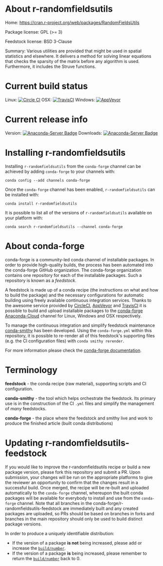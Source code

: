 About r-randomfieldsutils
=========================

Home: https://cran.r-project.org/web/packages/RandomFieldsUtils

Package license: GPL (>= 3)

Feedstock license: BSD 3-Clause

Summary: Various utilities are provided that might be used in spatial statistics and elsewhere. It delivers a method for solving linear equations that checks the sparsity of the matrix before any algorithm is used. Furthermore, it includes the Struve functions.



Current build status
====================

Linux: [![Circle CI](https://circleci.com/gh/conda-forge/r-randomfieldsutils-feedstock.svg?style=shield)](https://circleci.com/gh/conda-forge/r-randomfieldsutils-feedstock)
OSX: [![TravisCI](https://travis-ci.org/conda-forge/r-randomfieldsutils-feedstock.svg?branch=master)](https://travis-ci.org/conda-forge/r-randomfieldsutils-feedstock)
Windows: [![AppVeyor](https://ci.appveyor.com/api/projects/status/github/conda-forge/r-randomfieldsutils-feedstock?svg=True)](https://ci.appveyor.com/project/conda-forge/r-randomfieldsutils-feedstock/branch/master)

Current release info
====================
Version: [![Anaconda-Server Badge](https://anaconda.org/conda-forge/r-randomfieldsutils/badges/version.svg)](https://anaconda.org/conda-forge/r-randomfieldsutils)
Downloads: [![Anaconda-Server Badge](https://anaconda.org/conda-forge/r-randomfieldsutils/badges/downloads.svg)](https://anaconda.org/conda-forge/r-randomfieldsutils)

Installing r-randomfieldsutils
==============================

Installing `r-randomfieldsutils` from the `conda-forge` channel can be achieved by adding `conda-forge` to your channels with:

```
conda config --add channels conda-forge
```

Once the `conda-forge` channel has been enabled, `r-randomfieldsutils` can be installed with:

```
conda install r-randomfieldsutils
```

It is possible to list all of the versions of `r-randomfieldsutils` available on your platform with:

```
conda search r-randomfieldsutils --channel conda-forge
```


About conda-forge
=================

conda-forge is a community-led conda channel of installable packages.
In order to provide high-quality builds, the process has been automated into the
conda-forge GitHub organization. The conda-forge organization contains one repository
for each of the installable packages. Such a repository is known as a *feedstock*.

A feedstock is made up of a conda recipe (the instructions on what and how to build
the package) and the necessary configurations for automatic building using freely
available continuous integration services. Thanks to the awesome service provided by
[CircleCI](https://circleci.com/), [AppVeyor](http://www.appveyor.com/)
and [TravisCI](https://travis-ci.org/) it is possible to build and upload installable
packages to the [conda-forge](https://anaconda.org/conda-forge)
[Anaconda-Cloud](http://docs.anaconda.org/) channel for Linux, Windows and OSX respectively.

To manage the continuous integration and simplify feedstock maintenance
[conda-smithy](http://github.com/conda-forge/conda-smithy) has been developed.
Using the ``conda-forge.yml`` within this repository, it is possible to re-render all of
this feedstock's supporting files (e.g. the CI configuration files) with ``conda smithy rerender``.

For more information please check the [conda-forge documentation](https://conda-forge.org/docs/).

Terminology
===========

**feedstock** - the conda recipe (raw material), supporting scripts and CI configuration.

**conda-smithy** - the tool which helps orchestrate the feedstock.
                   Its primary use is in the construction of the CI ``.yml`` files
                   and simplify the management of *many* feedstocks.

**conda-forge** - the place where the feedstock and smithy live and work to
                  produce the finished article (built conda distributions)


Updating r-randomfieldsutils-feedstock
======================================

If you would like to improve the r-randomfieldsutils recipe or build a new
package version, please fork this repository and submit a PR. Upon submission,
your changes will be run on the appropriate platforms to give the reviewer an
opportunity to confirm that the changes result in a successful build. Once
merged, the recipe will be re-built and uploaded automatically to the
`conda-forge` channel, whereupon the built conda packages will be available for
everybody to install and use from the `conda-forge` channel.
Note that all branches in the conda-forge/r-randomfieldsutils-feedstock are
immediately built and any created packages are uploaded, so PRs should be based
on branches in forks and branches in the main repository should only be used to
build distinct package versions.

In order to produce a uniquely identifiable distribution:
 * If the version of a package **is not** being increased, please add or increase
   the [``build/number``](http://conda.pydata.org/docs/building/meta-yaml.html#build-number-and-string).
 * If the version of a package **is** being increased, please remember to return
   the [``build/number``](http://conda.pydata.org/docs/building/meta-yaml.html#build-number-and-string)
   back to 0.